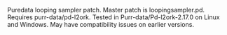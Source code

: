 Puredata looping sampler patch. Master patch is loopingsampler.pd. Requires purr-data/pd-l2ork. Tested in Purr-data/Pd-l2ork-2.17.0 on Linux and Windows. May have compatibility issues on earlier versions.
